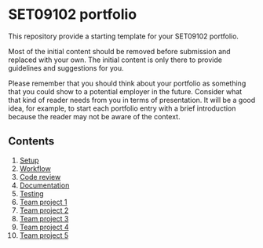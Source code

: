 # SET09102 portfolio

This repository provide a starting template for your SET09102 portfolio.

Most of the initial content should be removed before submission and replaced with your
own. The initial content is only there to provide guidelines and suggestions for you.

Please remember that you should think about your portfolio as something that you could
show to a potential employer in the future. Consider what that kind of reader needs from
you in terms of presentation. It will be a good idea, for example, to start each portfolio
entry with a brief introduction because the reader may not be aware of the context.

## Contents

1. [Setup](week2_setup.md)
2. [Workflow](week3_workflow.md)
3. [Code review](week4_code_review.md)
4. [Documentation](week5_documentation.md)
5. [Testing](week6_testing.md)
6. [Team project 1](week8_project.md)
7. [Team project 2](week9_project.md)
8. [Team project 3](week10_project.md)
9. [Team project 4](week11_requirements.md)
10. [Team project 5](week12_implementation.md)
